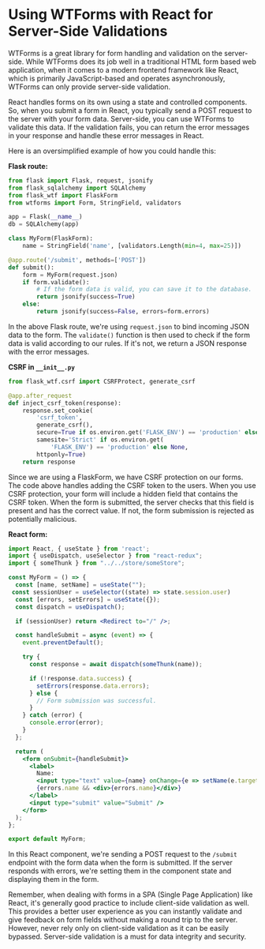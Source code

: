 # Using WTForms with React for Server-Side Validations

WTForms is a great library for form handling and validation on the server-side. While WTForms does its job well in a traditional HTML form based web application, when it comes to a modern frontend framework like React, which is primarily JavaScript-based and operates asynchronously, WTForms can only provide server-side validation.

React handles forms on its own using a state and controlled components. So, when you submit a form in React, you typically send a POST request to the server with your form data. Server-side, you can use WTForms to validate this data. If the validation fails, you can return the error messages in your response and handle these error messages in React.

Here is an oversimplified example of how you could handle this:

**Flask route:**

```python
from flask import Flask, request, jsonify
from flask_sqlalchemy import SQLAlchemy
from flask_wtf import FlaskForm
from wtforms import Form, StringField, validators

app = Flask(__name__)
db = SQLAlchemy(app)

class MyForm(FlaskForm):
    name = StringField('name', [validators.Length(min=4, max=25)])

@app.route('/submit', methods=['POST'])
def submit():
    form = MyForm(request.json)
    if form.validate():
        # If the form data is valid, you can save it to the database.
        return jsonify(success=True)
    else:
        return jsonify(success=False, errors=form.errors)
```

In the above Flask route, we're using `request.json` to bind incoming JSON data to the form. The `validate()` function is then used to check if the form data is valid according to our rules. If it's not, we return a JSON response with the error messages.


**CSRF in `__init__.py`**

```Python
from flask_wtf.csrf import CSRFProtect, generate_csrf

@app.after_request
def inject_csrf_token(response):
    response.set_cookie(
        'csrf_token',
        generate_csrf(),
        secure=True if os.environ.get('FLASK_ENV') == 'production' else False,
        samesite='Strict' if os.environ.get(
            'FLASK_ENV') == 'production' else None,
        httponly=True)
    return response

```

Since we are using a FlaskForm, we have CSRF protection on our forms.  The code above handles adding the CSRF token to the users.  When you use CSRF protection, your form will include a hidden field that contains the CSRF token. When the form is submitted, the server checks that this field is present and has the correct value. If not, the form submission is rejected as potentially malicious.


**React form:**

```jsx
import React, { useState } from 'react';
import { useDispatch, useSelector } from "react-redux";
import { someThunk } from "../../store/someStore";

const MyForm = () => {
  const [name, setName] = useState("");
 const sessionUser = useSelector((state) => state.session.user)
  const [errors, setErrors] = useState({});
  const dispatch = useDispatch();

  if (sessionUser) return <Redirect to="/" />;

  const handleSubmit = async (event) => {
    event.preventDefault();

    try {
      const response = await dispatch(someThunk(name));

      if (!response.data.success) {
        setErrors(response.data.errors);
      } else {
        // Form submission was successful.
      }
    } catch (error) {
      console.error(error);
    }
  };

  return (
    <form onSubmit={handleSubmit}>
      <label>
        Name:
        <input type="text" value={name} onChange={e => setName(e.target.value)} />
        {errors.name && <div>{errors.name}</div>}
      </label>
      <input type="submit" value="Submit" />
    </form>
  );
};

export default MyForm;
```

In this React component, we're sending a POST request to the `/submit` endpoint with the form data when the form is submitted. If the server responds with errors, we're setting them in the component state and displaying them in the form.

Remember, when dealing with forms in a SPA (Single Page Application) like React, it's generally good practice to include client-side validation as well. This provides a better user experience as you can instantly validate and give feedback on form fields without making a round trip to the server. However, never rely only on client-side validation as it can be easily bypassed. Server-side validation is a must for data integrity and security.
